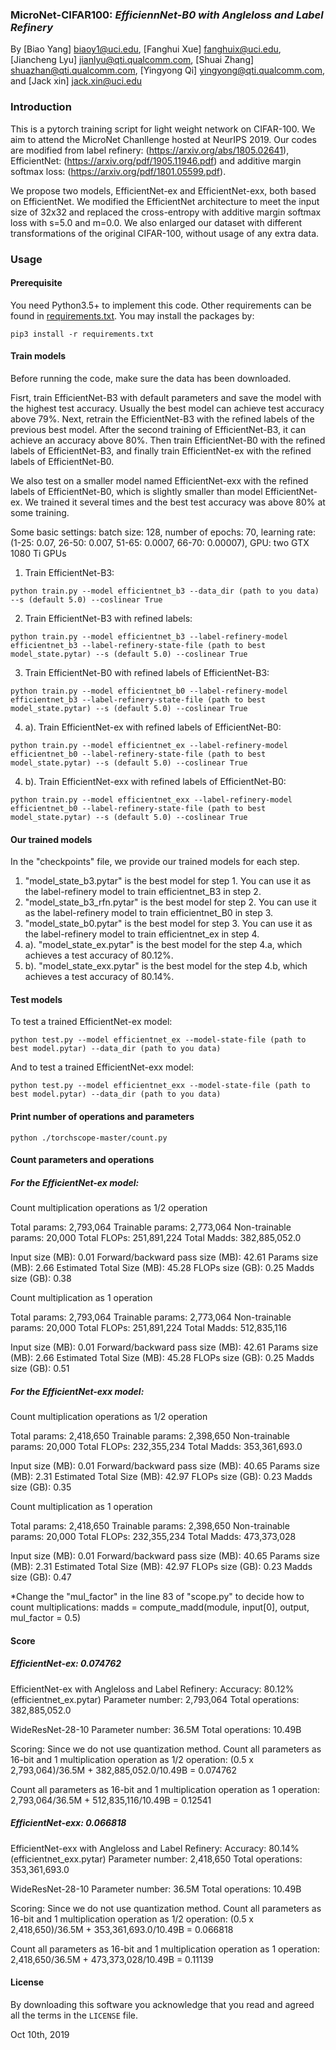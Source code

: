 ### MicroNet-CIFAR100: *EfficiennNet-B0 with Angleloss and Label Refinery*
By [Biao Yang] biaoy1@uci.edu,
[Fanghui Xue] fanghuix@uci.edu,
[Jiancheng Lyu] jianlyu@qti.qualcomm.com,
[Shuai Zhang] shuazhan@qti.qualcomm.com,
[Yingyong Qi] yingyong@qti.qualcomm.com,
and [Jack xin] jack.xin@uci.edu


### Introduction
This is a pytorch training script for light weight network on
CIFAR-100. We aim to attend the MicroNet Chanllenge hosted at NeurIPS 2019. Our codes are modified from label refinery:
(https://arxiv.org/abs/1805.02641), EfficientNet: (https://arxiv.org/pdf/1905.11946.pdf) and additive margin softmax loss: (https://arxiv.org/pdf/1801.05599.pdf).

We propose two models, EfficientNet-ex and EfficientNet-exx, both based on EfficientNet. We modified the EfficientNet architecture to meet the input size of 32x32 and replaced the cross-entropy with additive margin softmax loss with s=5.0 and m=0.0.
We also enlarged our dataset with different transformations of the original CIFAR-100, without usage of any extra data.


### Usage
#### Prerequisite
You need Python3.5+ to implement this code. Other requirements can be found in [requirements.txt](requirements.txt).
You may install the packages by:
```
pip3 install -r requirements.txt
```

#### Train models
Before running the code, make sure the data has been downloaded.

Fisrt, train EfficientNet-B3 with default parameters and save the model with the highest test accuracy. Usually the best model can achieve test accuracy above 79%.
Next, retrain the EfficientNet-B3 with the refined labels of the previous best model. After the second training of EfficientNet-B3, it can achieve an accuracy above 80%.
Then train EfficientNet-B0 with the refined labels of EfficientNet-B3, and finally train EfficientNet-ex with the refined labels of EfficientNet-B0.

We also test on a smaller model named EfficientNet-exx with the refined labels of EfficientNet-B0, which is slightly smaller than model EfficientNet-ex. We trained it several times and the best test accuracy was above 80% at some training.

Some basic settings: 
batch size: 128, number of epochs: 70, learning rate: (1-25: 0.07, 26-50: 0.007, 51-65: 0.0007, 66-70: 0.00007), GPU: two GTX 1080 Ti GPUs

1. Train EfficientNet-B3:
```
python train.py --model efficientnet_b3 --data_dir (path to you data) --s (default 5.0) --coslinear True
```
2. Train EfficientNet-B3 with refined labels:
```
python train.py --model efficientnet_b3 --label-refinery-model efficientnet_b3 --label-refinery-state-file (path to best model_state.pytar) --s (default 5.0) --coslinear True
```
3. Train EfficientNet-B0 with refined labels of EfficientNet-B3:
```
python train.py --model efficientnet_b0 --label-refinery-model efficientnet_b3 --label-refinery-state-file (path to best model_state.pytar) --s (default 5.0) --coslinear True
```
4. a). Train EfficientNet-ex with refined labels of EfficientNet-B0:
```
python train.py --model efficientnet_ex --label-refinery-model efficientnet_b0 --label-refinery-state-file (path to best model_state.pytar) --s (default 5.0) --coslinear True
```
4. b). Train EfficientNet-exx with refined labels of EfficientNet-B0:
```
python train.py --model efficientnet_exx --label-refinery-model efficientnet_b0 --label-refinery-state-file (path to best model_state.pytar) --s (default 5.0) --coslinear True
```

#### Our trained models
In the "checkpoints" file, we provide our trained models for each step. 
1. "model_state_b3.pytar" is the best model for step 1. You can use it as the label-refinery model to train efficientnet_B3 in step 2. 
2. "model_state_b3_rfn.pytar" is the best model for step 2. You can use it as the label-refinery model to train efficientnet_B0 in step 3. 
3. "model_state_b0.pytar" is the best model for step 3. You can use it as the label-refinery model to train efficientnet_ex in step 4. 
4. a). "model_state_ex.pytar" is the best model for the step 4.a, which achieves a test accuracy of 80.12%. 
4. b). "model_state_exx.pytar" is the best model for the step 4.b, which achieves a test accuracy of 80.14%. 


#### Test models
To test a trained EfficientNet-ex model:
```
python test.py --model efficientnet_ex --model-state-file (path to best model.pytar) --data_dir (path to you data)
```
And to test a trained EfficientNet-exx model:
```
python test.py --model efficientnet_exx --model-state-file (path to best model.pytar) --data_dir (path to you data)
```

#### Print number of operations and parameters
```
python ./torchscope-master/count.py
```

#### Count parameters and operations
##### For the EfficientNet-ex model:
Count multiplication operations as 1/2 operation

Total params: 2,793,064
Trainable params: 2,773,064
Non-trainable params: 20,000
Total FLOPs: 251,891,224
Total Madds: 382,885,052.0

Input size (MB): 0.01
Forward/backward pass size (MB): 42.61
Params size (MB): 2.66
Estimated Total Size (MB): 45.28
FLOPs size (GB): 0.25
Madds size (GB): 0.38

Count multiplication as 1 operation

Total params: 2,793,064
Trainable params: 2,773,064
Non-trainable params: 20,000
Total FLOPs: 251,891,224
Total Madds: 512,835,116

Input size (MB): 0.01
Forward/backward pass size (MB): 42.61
Params size (MB): 2.66
Estimated Total Size (MB): 45.28
FLOPs size (GB): 0.25
Madds size (GB): 0.51


##### For the EfficientNet-exx model:
Count multiplication operations as 1/2 operation

Total params: 2,418,650
Trainable params: 2,398,650
Non-trainable params: 20,000
Total FLOPs: 232,355,234
Total Madds: 353,361,693.0

Input size (MB): 0.01
Forward/backward pass size (MB): 40.65
Params size (MB): 2.31
Estimated Total Size (MB): 42.97
FLOPs size (GB): 0.23
Madds size (GB): 0.35

Count multiplication as 1 operation

Total params: 2,418,650
Trainable params: 2,398,650
Non-trainable params: 20,000
Total FLOPs: 232,355,234
Total Madds: 473,373,028

Input size (MB): 0.01
Forward/backward pass size (MB): 40.65
Params size (MB): 2.31
Estimated Total Size (MB): 42.97
FLOPs size (GB): 0.23
Madds size (GB): 0.47


*Change the "mul_factor" in the line 83 of "scope.py" to decide how to count multiplications:
madds = compute_madd(module, input[0], output, mul_factor = 0.5)


#### Score
##### EfficientNet-ex: 0.074762
EfficientNet-ex with Angleloss and Label Refinery:
Accuracy: 80.12% (efficientnet_ex.pytar)
Parameter number: 2,793,064
Total operations: 382,885,052.0

WideResNet-28-10
Parameter number: 36.5M
Total operations: 10.49B

Scoring:
Since we do not use quantization method.
Count all parameters as 16-bit and 1 multiplication operation as 1/2 operation:
(0.5 x 2,793,064)/36.5M + 382,885,052.0/10.49B = 0.074762

Count all parameters as 16-bit and 1 multiplication operation as 1 operation:
2,793,064/36.5M + 512,835,116/10.49B = 0.12541


##### EfficientNet-exx: 0.066818
EfficientNet-exx with Angleloss and Label Refinery:
Accuracy: 80.14% (efficientnet_exx.pytar)
Parameter number: 2,418,650
Total operations: 353,361,693.0

WideResNet-28-10
Parameter number: 36.5M
Total operations: 10.49B

Scoring:
Since we do not use quantization method.
Count all parameters as 16-bit and 1 multiplication operation as 1/2 operation:
(0.5 x 2,418,650)/36.5M + 353,361,693.0/10.49B = 0.066818

Count all parameters as 16-bit and 1 multiplication operation as 1 operation:
2,418,650/36.5M + 473,373,028/10.49B = 0.11139

#### License
By downloading this software you acknowledge that you read and agreed all the
terms in the `LICENSE` file.

Oct 10th, 2019
